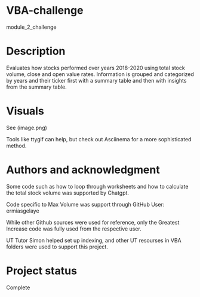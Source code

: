 # VBA-challenge
module_2_challenge

# Description
Evaluates how stocks performed over years 2018-2020 using total stock volume, close and open value rates. Information is grouped and categorized by years and their ticker first with a summary table and then with insights from the summary table.

# Visuals
See (image.png)

Tools like ttygif can help, but check out Asciinema for a more sophisticated method.

# Authors and acknowledgment
Some code such as how to loop through worksheets and how to calculate the total stock volume was supported by Chatgpt. 

Code specific to Max Volume was support through GitHub User: ermiasgelaye

While other Github sources were used for reference, only the Greatest Increase code was fully used from the respective user.

UT Tutor Simon helped set up indexing, and other UT resourses in VBA folders were used to support this project.


# Project status
Complete